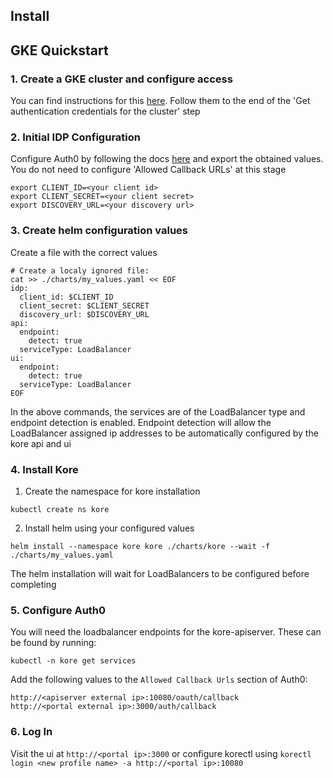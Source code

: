 ## Install

## GKE Quickstart

### 1. Create a GKE cluster and configure access

You can find instructions for this [here](https://cloud.google.com/kubernetes-engine/docs/quickstart). Follow them to the end of the 'Get authentication credentials for the cluster' step

### 2. Initial IDP Configuration
Configure Auth0 by following the docs [here](alpha-local-quick-start.md#configure-auth0) and export the obtained values. You do not need to configure 'Allowed Callback URLs' at this stage

```
export CLIENT_ID=<your client id>
export CLIENT_SECRET=<your client secret>
export DISCOVERY_URL=<your discovery url>
```

### 3. Create helm configuration values
Create a file with the correct values
```
# Create a localy ignored file:
cat >> ./charts/my_values.yaml << EOF
idp:
  client_id: $CLIENT_ID
  client_secret: $CLIENT_SECRET
  discovery_url: $DISCOVERY_URL
api:
  endpoint:
    detect: true
  serviceType: LoadBalancer
ui:
  endpoint:
    detect: true
  serviceType: LoadBalancer
EOF
```

In the above commands, the services are of the LoadBalancer type and endpoint detection is enabled. Endpoint detection will allow the LoadBalancer assigned ip addresses to be automatically configured by the kore api and ui

### 4. Install Kore

1. Create the namespace for kore installation

`kubectl create ns kore`

2. Install helm using your configured values

`helm install --namespace kore kore ./charts/kore --wait -f ./charts/my_values.yaml`

The helm installation will wait for LoadBalancers to be configured before completing

### 5. Configure Auth0

You will need the loadbalancer endpoints for the kore-apiserver. These can be found by running:

`kubectl -n kore get services`

Add the following values to the `Allowed Callback Urls` section of Auth0:
```
http://<apiserver external ip>:10080/oauth/callback
http://<portal external ip>:3000/auth/callback
```

### 6. Log In

Visit the ui at `http://<portal ip>:3000` or configure korectl using `korectl login <new profile name> -a http://<portal ip>:10080`

